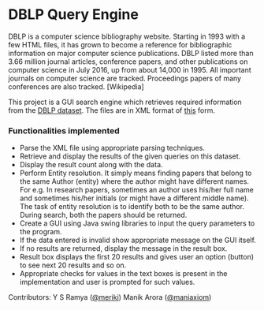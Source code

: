 # DBLP Query Engine

DBLP is a computer science bibliography website. Starting in 1993 with a few HTML files, it has grown to become a reference for bibliographic information on major computer science publications. DBLP listed more than 3.66 million journal articles, conference papers, and other publications on computer science in July 2016, up from about 14,000 in 1995. All important journals on computer science are tracked. Proceedings papers of many conferences are also tracked. [Wikipedia]

This project is a GUI search engine which retrieves required information from the [DBLP dataset](http://dblp.org/xml/release/). The files are in XML format of [this](http://dblp.uni-trier.de/faq/What+do+I+find+in+dblp+xml) form.

### Functionalities implemented
  * Parse the XML file using appropriate parsing techniques.
  * Retrieve and display the results of the given queries on this dataset. 
  * Display the result count along with the data.
  * Perform Entity resolution. It simply means finding papers that belong to the same Author (entity) where the author might have different names. For e.g. In research papers, sometimes an author uses his/her full name and sometimes his/her initials (or might have a different middle name). The task of entity resolution is to identify both to be the same author. During search, both the papers should be returned.
  * Create a GUI using Java swing libraries to input the query parameters to the program.
  * If the data entered is invalid show appropriate message on the GUI itself.
  * If no results are returned, display the message in the result box.
  * Result box displays the first 20 results and gives user an option (button) to see next 20 results and so on.
  * Appropriate checks for values in the text boxes is present in the implementation and user is prompted for such values.
  
  Contributors: 
  Y S Ramya ([@meriki](https://github.com/meriki/))
  Manik Arora ([@maniaxiom](https://github.com/maniaxiom))
